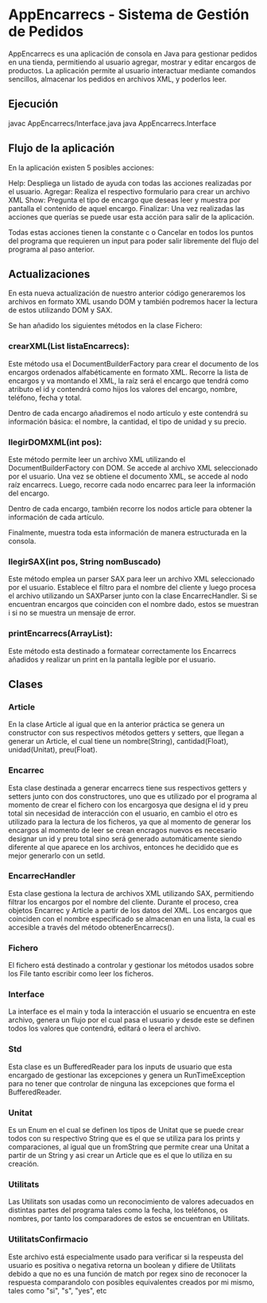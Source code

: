 # AppEncarrecs - Sistema de Gestión de Pedidos

AppEncarrecs es una aplicación de consola en Java para gestionar pedidos en una tienda, permitiendo al usuario agregar, mostrar y editar encargos de productos. La aplicación permite al usuario interactuar mediante comandos sencillos, almacenar los pedidos en archivos XML, y poderlos leer.

## Ejecución

javac AppEncarrecs/Interface.java
java AppEncarrecs.Interface

## Flujo de la aplicación

En la aplicación existen 5 posibles acciones:

Help:
    Despliega un listado de ayuda con todas las acciones realizadas por el usuario.
Agregar:
    Realiza el respectivo formulario para crear un archivo XML
Show:
    Pregunta el tipo de encargo que deseas leer y muestra por pantalla el contenido de aquel encargo.
Finalizar:
    Una vez realizadas las acciones que querías se puede usar esta acción para salir de la aplicación.

Todas estas acciones tienen la constante c o Cancelar en todos los puntos del programa que requieren un input para poder salir libremente del flujo del programa al paso anterior.

## Actualizaciones

En esta nueva actualización de nuestro anterior código generaremos los archivos en formato XML usando DOM y también podremos hacer la lectura de estos utilizando DOM y SAX.

Se han añadido los siguientes métodos en la clase Fichero:

### crearXML(List<Encarrec> listaEncarrecs):

Este método usa el DocumentBuilderFactory para crear el documento de los encargos ordenados alfabéticamente en formato XML. Recorre la lista de encargos y va montando el XML, la raíz será el encargo que tendrá como atributo el id y contendrá como hijos los valores del encargo, nombre, teléfono, fecha y total. 

Dentro de cada encargo añadiremos el nodo artículo y este contendrá su información básica: el nombre, la cantidad, el tipo de unidad y su precio.

### llegirDOMXML(int pos):

Este método permite leer un archivo XML utilizando el DocumentBuilderFactory con DOM. Se accede al archivo XML seleccionado por el usuario. Una vez se obtiene el documento XML, se accede al nodo raíz encarrecs. Luego, recorre cada nodo encarrec para leer la información del encargo. 

Dentro de cada encargo, también recorre los nodos article para obtener la información de cada artículo. 

Finalmente, muestra toda esta información de manera estructurada en la consola.

### llegirSAX(int pos, String nomBuscado)

Este método emplea un parser SAX para leer un archivo XML seleccionado por el usuario. Establece el filtro para el nombre del cliente y luego procesa el archivo utilizando un SAXParser junto con la clase EncarrecHandler. Si se encuentran encargos que coinciden con el nombre dado, estos se muestran i si no se muestra un mensaje de error.

### printEncarrecs(ArrayList<Encarrecs>):
Este método esta destinado a formatear correctamente los Encarrecs añadidos y realizar un print en la pantalla legible por el usuario.

## Clases

### Article

En la clase Article al igual que en la anterior práctica se genera un constructor con sus respectivos métodos getters y setters, que llegan a generar un Article, el cual tiene un nombre(String), cantidad(Float), unidad(Unitat), preu(Float).

### Encarrec

Esta clase destinada a generar encarrecs tiene sus respectivos getters y setters junto con dos constructores, uno que es utilizado por el programa al momento de crear el fichero con los encargosya que designa el id y preu total sin necesidad de interacción con el usuario, en cambio el otro es utilizado para la lectura de los ficheros, ya que al momento de generar los encargos al momento de leer se crean encragos nuevos es necesario designar un id y preu total sino será generado automáticamente siendo diferente al que aparece en los archivos, entonces he decidido que es mejor generarlo con un setId. 

### EncarrecHandler

Esta clase gestiona la lectura de archivos XML utilizando SAX, permitiendo filtrar los encargos por el nombre del cliente. Durante el proceso, crea objetos Encarrec y Article a partir de los datos del XML. Los encargos que coinciden con el nombre especificado se almacenan en una lista, la cual es accesible a través del método obtenerEncarrecs().

### Fichero

El fichero está destinado a controlar y gestionar los métodos usados sobre los File tanto escribir como leer los ficheros.

### Interface

La interface es el main y toda la interacción el usuario se encuentra en este archivo, genera un flujo por el cual pasa el usuario y desde este se definen todos los valores que contendrá, editará o leera el archivo.

### Std

Esta clase es un BufferedReader para los inputs de usuario que esta encargado de gestionar las excepciones y genera un RunTimeException para no tener que controlar de ninguna las excepciones que forma el BufferedReader.

### Unitat

Es un Enum en el cual se definen los tipos de Unitat que se puede crear todos con su respectivo String que es el que se utiliza para los prints y comparaciones, al igual que un fromString que permite crear una Unitat a partir de un String y asi crear un Article que es el que lo utiliza en su creación. 

### Utilitats

Las Utilitats son usadas como un reconocimiento de valores adecuados en distintas partes del programa tales como la fecha, los teléfonos, os nombres, por tanto los comparadores de estos se encuentran en Utilitats.

### UtilitatsConfirmacio

Este archivo está especialmente usado para verificar si la respeusta del usuario es positiva o negativa retorna un boolean y difiere de Utilitats debido a que no es una función de match por regex sino de reconocer la respuesta comparandolo con posibles equivalentes creados por mi mismo, tales como "si", "s", "yes", etc

